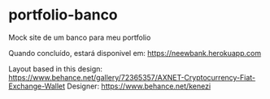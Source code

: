 # portfolio-banco
Mock site de um banco para meu portfolio

Quando concluído, estará disponivel em: https://neewbank.herokuapp.com

Layout based in this design: https://www.behance.net/gallery/72365357/AXNET-Cryptocurrency-Fiat-Exchange-Wallet
Designer: https://www.behance.net/kenezi
